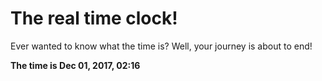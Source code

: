 # The real time clock!

Ever wanted to know what the time is? Well, your journey is about to end!

**The time is Dec 01, 2017, 02:16**